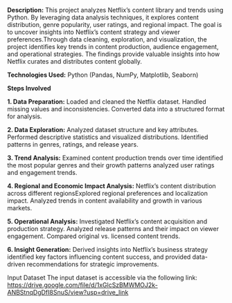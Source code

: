 **Description:** This project analyzes Netflix’s content library and trends using Python. By leveraging data analysis techniques, it explores content distribution, genre popularity, user ratings, and regional impact. The goal is to uncover insights into Netflix’s content strategy and viewer preferences.Through data cleaning, exploration, and visualization, the project identifies key trends in content production, audience engagement, and operational strategies. The findings provide valuable insights into how Netflix curates and distributes content globally.

**Technologies Used:** Python (Pandas, NumPy, Matplotlib, Seaborn)

**Steps Involved**

**1. Data Preparation:** Loaded and cleaned the Netflix dataset. Handled missing values and inconsistencies. Converted data into a structured format for analysis.

**2. Data Exploration:** Analyzed dataset structure and key attributes. Performed descriptive statistics and visualized distributions. Identified patterns in genres, ratings, and release years.

**3. Trend Analysis:** Examined content production trends over time identified the most popular genres and their growth patterns analyzed user ratings and engagement trends.

**4. Regional and Economic Impact Analysis:** Netflix’s content distribution across different regionsExplored regional preferences and localization impact. Analyzed trends in content availability and growth in various markets.

**5. Operational Analysis:** Investigated Netflix’s content acquisition and production strategy. Analyzed release patterns and their impact on viewer engagement. Compared original vs. licensed content trends.

**6. Insight Generation:** Derived insights into Netflix’s business strategy identified key factors influencing content success, and provided data-driven recommendations for strategic improvements.

Input Dataset The input dataset is accessible via the following link:
https://drive.google.com/file/d/1xGlcSzBMWMOJ2k-ANBStnqDgDfI8SnuS/view?usp=drive_link
